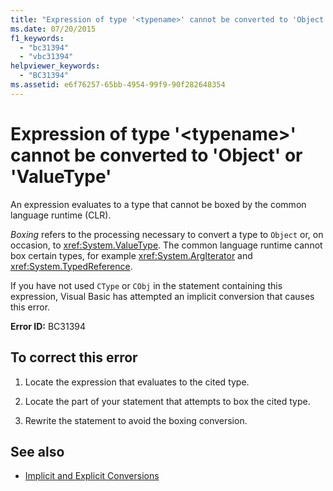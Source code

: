 ```yaml
---
title: "Expression of type '<typename>' cannot be converted to 'Object' or 'ValueType'"
ms.date: 07/20/2015
f1_keywords: 
  - "bc31394"
  - "vbc31394"
helpviewer_keywords: 
  - "BC31394"
ms.assetid: e6f76257-65bb-4954-99f9-90f282648354
---
```

# Expression of type '\<typename>' cannot be converted to 'Object' or 'ValueType'
An expression evaluates to a type that cannot be boxed by the common language runtime (CLR).  
  
 *Boxing* refers to the processing necessary to convert a type to `Object` or, on occasion, to <xref:System.ValueType>. The common language runtime cannot box certain types, for example <xref:System.ArgIterator> and <xref:System.TypedReference>.  
  
 If you have not used `CType` or `CObj` in the statement containing this expression, Visual Basic has attempted an implicit conversion that causes this error.  
  
 **Error ID:** BC31394  
  
## To correct this error  
  
1. Locate the expression that evaluates to the cited type.  
  
2. Locate the part of your statement that attempts to box the cited type.  
  
3. Rewrite the statement to avoid the boxing conversion.  
  
## See also

- [Implicit and Explicit Conversions](../programming-guide/language-features/data-types/implicit-and-explicit-conversions.md)
